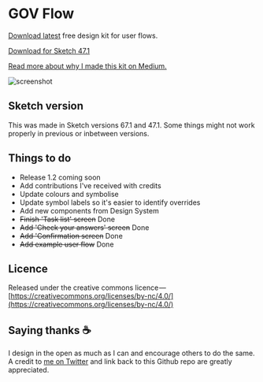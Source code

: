 # GOV Flow

[Download latest](https://github.com/charlesrt/gov-flow/blob/master/gov_flow_67.1.sketch?raw=true) free design kit for user flows.

[Download for Sketch 47.1](https://github.com/charlesrt/gov-flow/blob/master/gov_flow_47.1.sketch?raw=true)

[Read more about why I made this kit on Medium.](https://medium.com/@charlesrt/designing-flows-with-gov-flow-749da31944ca)

![screenshot](https://user-images.githubusercontent.com/13832188/36381910-0652bf3c-157f-11e8-8fec-c59613c58f81.png)

## Sketch version

This was made in Sketch versions 67.1 and 47.1. Some things might not work properly in previous or inbetween versions.

## Things to do

- Release 1.2 coming soon
- Add contributions I've received with credits
- Update colours and symbolise
- Update symbol labels so it's easier to identify overrides
- Add new components from Design System
- ~~Finish 'Task list' screen~~ Done
- ~~Add 'Check your answers' screen~~ Done
- ~~Add 'Confirmation screen~~ Done
- ~~Add example user flow~~ Done

## Licence

Released under the creative commons licence — [https://creativecommons.org/licenses/by-nc/4.0/](https://creativecommons.org/licenses/by-nc/4.0/)

## Saying thanks ☕️

I design in the open as much as I can and encourage others to do the same. A credit to [me on Twitter](https://twitter.com/charles_rt) and link back to this Github repo are greatly appreciated.
